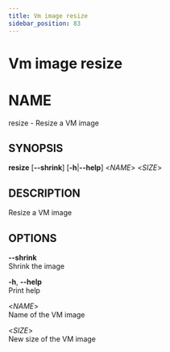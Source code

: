```yaml
---
title: Vm image resize
sidebar_position: 83
---
```


# Vm image resize

# NAME

resize - Resize a VM image

## SYNOPSIS

**resize** \[**--shrink**\] \[**-h**\|**--help**\] \<*NAME*\> \<*SIZE*\>

## DESCRIPTION

Resize a VM image

## OPTIONS

**--shrink**  
Shrink the image

**-h**, **--help**  
Print help

\<*NAME*\>  
Name of the VM image

\<*SIZE*\>  
New size of the VM image
